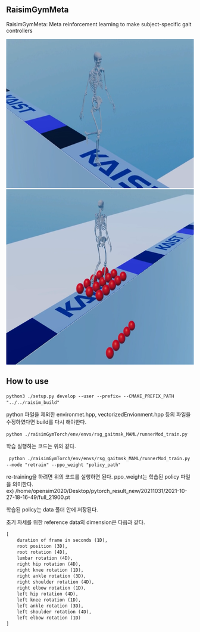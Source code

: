 ## RaisimGymMeta

RaisimGymMeta: Meta reinforcement learning to make subject-specific gait controllers

<p align="center">
<img src="images/walking.png" width="700" height="400"/>
<img src="images/walking2.png" width="700" height="470"/>
</p>

## How to use

``` python3 ./setup.py develop --user --prefix= --CMAKE_PREFIX_PATH "../../raisim_build" ```

python 파일을 제외한 environmet.hpp, vectorizedEnvionment.hpp 등의 파일을 수정하였다면 build를 다시 해야한다.  

``` python ./raisimGymTorch/env/envs/rsg_gaitmsk_MAML/runnerMod_train.py ```

학습 실행하는 코드는 위와 같다.  

``` python ./raisimGymTorch/env/envs/rsg_gaitmsk_MAML/runnerMod_train.py --mode "retrain" --ppo_weight "policy_path"```

re-training을 하려면 위의 코드를 실행하면 된다. ppo_weight는 학습된 policy 파일을 의미한다.  
ex) /home/opensim2020/Desktop/pytorch_result_new/20211031/2021-10-27-18-16-49/full_21900.pt  

학습된 policy는 data 폴더 안에 저장된다.  

초기 자세를 위한 reference data의 dimension은 다음과 같다.  

```
[
	duration of frame in seconds (1D),
	root position (3D),
	root rotation (4D),
	lumbar rotation (4D),
	right hip rotation (4D),
	right knee rotation (1D),
	right ankle rotation (3D),
	right shoulder rotation (4D),
	right elbow rotation (1D),
	left hip rotation (4D),
	left knee rotation (1D),
	left ankle rotation (3D),
	left shoulder rotation (4D),
	left elbow rotation (1D)
]
```

